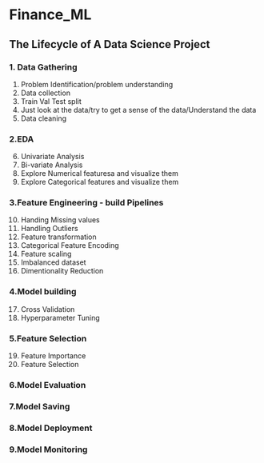 # Finance_ML

## The Lifecycle of A Data Science Project


### 1. Data Gathering
1. Problem Identification/problem understanding
2.	Data collection
3.	Train Val Test split
4.	Just look at the data/try to get a sense of the data/Understand the data
5.	Data cleaning

### 2.EDA

6.	Univariate Analysis
7.	Bi-variate Analysis
8.	Explore Numerical featuresa and visualize them
9.	Explore Categorical features and visualize them

### 3.Feature Engineering - build Pipelines

10.	Handing Missing values
11.	Handling Outliers
12. Feature transformation
13. Categorical Feature Encoding
14.	Feature scaling
15.	Imbalanced dataset
16.	Dimentionality Reduction

### 4.Model building

17. Cross Validation
18. Hyperparameter Tuning

### 5.Feature Selection
19.	Feature Importance
20.	Feature Selection

### 6.Model Evaluation

### 7.Model Saving

### 8.Model Deployment

### 9.Model Monitoring
